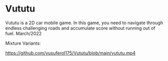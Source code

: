# Vututu
 Vututu is a 2D car mobile game. In this game, you need to navigate through endless challenging roads and accumulate score without running out of fuel. March/2022



Mixture Variants:


https://github.com/yusuferol175/Vututu/blob/main/vututu.mp4
